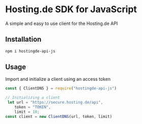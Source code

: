 # Hosting.de SDK for JavaScript
A simple and easy to use client for the Hosting.de API

## Installation
```bash
npm i hostingde-api-js
```

## Usage
Import and initialize a client using an access token
```js
const { ClientDNS } = require("hostingde-api-js")

// Initializing a client
 let url = "https://secure.hosting.de/api",
    token = "TOKEN",
    limit = 10;
const client = new ClientDNS(url, token, limit)

```